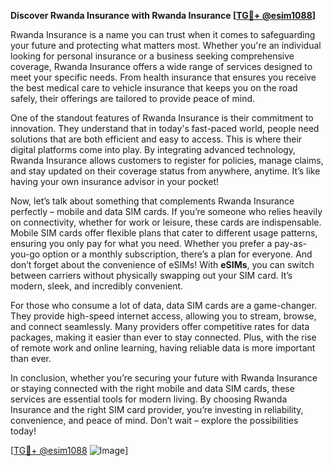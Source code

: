 **Discover Rwanda Insurance with Rwanda Insurance [[TG💪+ @esim1088](https://t.me/s/esim1088)]**

Rwanda Insurance is a name you can trust when it comes to safeguarding your future and protecting what matters most. Whether you're an individual looking for personal insurance or a business seeking comprehensive coverage, Rwanda Insurance offers a wide range of services designed to meet your specific needs. From health insurance that ensures you receive the best medical care to vehicle insurance that keeps you on the road safely, their offerings are tailored to provide peace of mind.

One of the standout features of Rwanda Insurance is their commitment to innovation. They understand that in today's fast-paced world, people need solutions that are both efficient and easy to access. This is where their digital platforms come into play. By integrating advanced technology, Rwanda Insurance allows customers to register for policies, manage claims, and stay updated on their coverage status from anywhere, anytime. It’s like having your own insurance advisor in your pocket!

Now, let’s talk about something that complements Rwanda Insurance perfectly – mobile and data SIM cards. If you’re someone who relies heavily on connectivity, whether for work or leisure, these cards are indispensable. Mobile SIM cards offer flexible plans that cater to different usage patterns, ensuring you only pay for what you need. Whether you prefer a pay-as-you-go option or a monthly subscription, there’s a plan for everyone. And don’t forget about the convenience of eSIMs! With **eSIMs**, you can switch between carriers without physically swapping out your SIM card. It’s modern, sleek, and incredibly convenient.

For those who consume a lot of data, data SIM cards are a game-changer. They provide high-speed internet access, allowing you to stream, browse, and connect seamlessly. Many providers offer competitive rates for data packages, making it easier than ever to stay connected. Plus, with the rise of remote work and online learning, having reliable data is more important than ever.

In conclusion, whether you’re securing your future with Rwanda Insurance or staying connected with the right mobile and data SIM cards, these services are essential tools for modern living. By choosing Rwanda Insurance and the right SIM card provider, you’re investing in reliability, convenience, and peace of mind. Don’t wait – explore the possibilities today!

[[TG💪+ @esim1088](https://t.me/s/esim1088) ![Image](https://i.postimg.cc/Y0z9fWf4/image.png)]